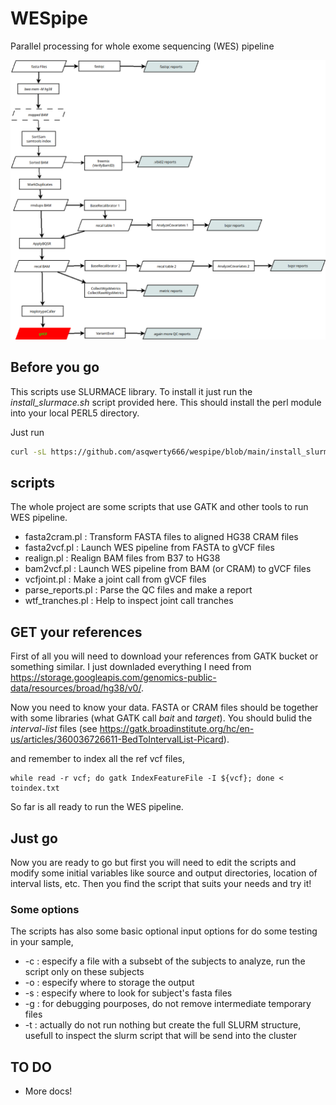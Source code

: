 # WESpipe

Parallel processing for whole exome sequencing (WES) pipeline

![Individual WES pipeline](wes_pipe.png)

## Before you go

This scripts use SLURMACE library. To install it just run the *install\_slurmace.sh* script provided here. This should install the perl module into your local PERL5 directory.

Just run 
```bash
curl -sL https://github.com/asqwerty666/wespipe/blob/main/install_slurmace.sh | bash
```
## scripts

The whole project are some scripts that use GATK and other tools to run WES pipeline. 

   * fasta2cram.pl : Transform FASTA files to aligned HG38 CRAM files
   * fasta2vcf.pl : Launch WES pipeline from FASTA to gVCF files
   * realign.pl : Realign BAM files from B37 to HG38
   * bam2vcf.pl : Launch WES pipeline from BAM (or CRAM) to gVCF files
   * vcfjoint.pl : Make a joint call from gVCF files
   * parse\_reports.pl : Parse the QC files and make a report
   * wtf\_tranches.pl : Help to inspect joint call tranches

## GET your references

First of all you will need to download your references from GATK bucket or something similar. I just downladed everything I need from  https://storage.googleapis.com/genomics-public-data/resources/broad/hg38/v0/. 

Now you need to know your data. FASTA or CRAM files should be together with some libraries (what GATK call _bait_ and _target_). You should bulid the _interval-list_ files (see https://gatk.broadinstitute.org/hc/en-us/articles/360036726611-BedToIntervalList-Picard).

and remember to index all the ref vcf files,

```
while read -r vcf; do gatk IndexFeatureFile -I ${vcf}; done < toindex.txt
```

So far is all ready to run the WES pipeline.

## Just go

Now you are ready to go but first you will need to edit the scripts and modify some initial variables like source and output directories, location of interval lists, etc. Then you find the script that suits your needs and try it!

### Some options

The scripts has also some basic optional input options for do some testing in your sample,

   * -c : especify a file with a subsebt of the subjects to analyze, run the script only on these subjects
   * -o : especify where to storage the output
   * -s : especify where to look for subject's fasta files
   * -g : for debugging pourposes, do not remove intermediate temporary files
   * -t : actually do not run nothing but create the full SLURM structure, usefull to inspect the slurm script that will be send into the cluster

## TO DO

   * More docs!


